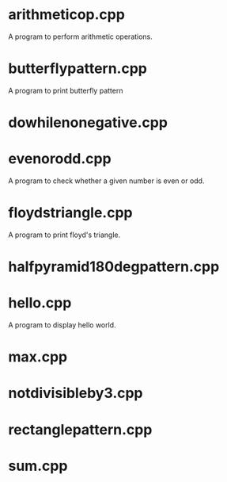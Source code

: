 # arithmeticop.cpp
A program to perform arithmetic operations.

# butterflypattern.cpp
A program to print butterfly pattern

# dowhilenonegative.cpp


# evenorodd.cpp
A program to check whether a given number is even or odd.

# floydstriangle.cpp
A program to print floyd's triangle.

# halfpyramid180degpattern.cpp


# hello.cpp
A program to display hello world.

# max.cpp

# notdivisibleby3.cpp

# rectanglepattern.cpp

# sum.cpp







